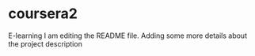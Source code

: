 # coursera2
E-learning
I am editing the README file. Adding some more details about the project description


